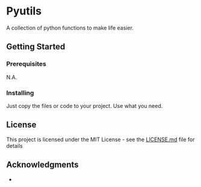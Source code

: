 # Pyutils

A collection of python functions to make life easier.

## Getting Started


### Prerequisites

N.A.

### Installing

Just copy the files or code to your project. Use what you need.

## License

This project is licensed under the MIT License - see the [LICENSE.md](LICENSE.md) file for details

## Acknowledgments

* 
